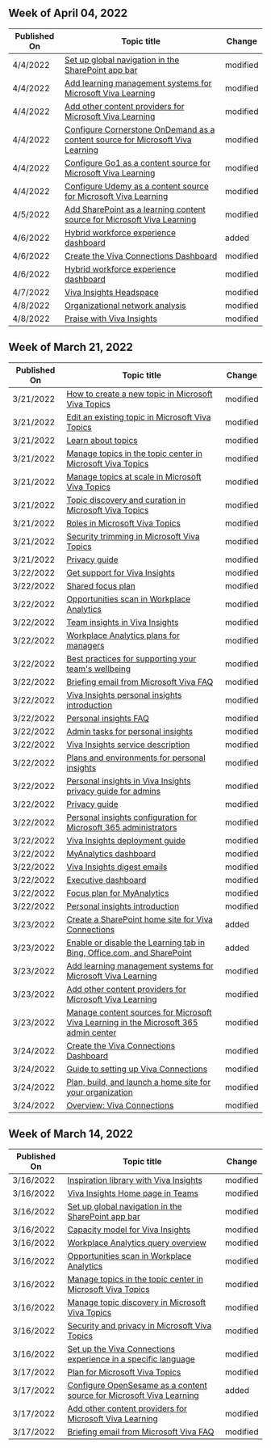 <!-- This file is generated automatically each week. Changes made to this file will be overwritten.-->



## Week of April 04, 2022


| Published On |Topic title | Change |
|------|------------|--------|
| 4/4/2022 | [Set up global navigation in the SharePoint app bar](/viva/connections/sharepoint-app-bar) | modified |
| 4/4/2022 | [Add learning management systems for Microsoft Viva Learning](/viva/learning/configure-lms) | modified |
| 4/4/2022 | [Add other content providers for Microsoft Viva Learning](/viva/learning/configure-other-content-sources) | modified |
| 4/4/2022 | [Configure Cornerstone OnDemand as a content source for Microsoft Viva Learning](/viva/learning/configure-cornerstone-content-source) | modified |
| 4/4/2022 | [Configure Go1 as a content source for Microsoft Viva Learning](/viva/learning/configure-go1-content-source) | modified |
| 4/4/2022 | [Configure Udemy as a content source for Microsoft Viva Learning](/viva/learning/configure-udemy-content-source) | modified |
| 4/5/2022 | [Add SharePoint as a learning content source for Microsoft Viva Learning](/viva/learning/configure-sharepoint-content-source) | modified |
| 4/6/2022 | [Hybrid workforce experience dashboard](/viva/insights/tutorials/hybrid-workforce-experience) | added |
| 4/6/2022 | [Create the Viva Connections Dashboard](/viva/connections/create-dashboard) | modified |
| 4/6/2022 | [Hybrid workforce experience dashboard](/viva/insights/tutorials/hybrid-workforce-experience) | modified |
| 4/7/2022 | [Viva Insights Headspace](/viva/insights/personal/teams/viva-insights-headspace) | modified |
| 4/8/2022 | [Organizational network analysis](/viva/solutions/organizational-network-analysis/organizational-network-analysis) | modified |
| 4/8/2022 | [Praise with Viva Insights](/viva/insights/personal/teams/viva-insights-praise) | modified |


## Week of March 21, 2022


| Published On |Topic title | Change |
|------|------------|--------|
| 3/21/2022 | [How to create a new topic in Microsoft Viva Topics](/viva/topics/create-a-topic) | modified |
| 3/21/2022 | [Edit an existing topic in Microsoft Viva Topics](/viva/topics/edit-a-topic) | modified |
| 3/21/2022 | [Learn about topics](/viva/topics/get-started-with-viva-topics) | modified |
| 3/21/2022 | [Manage topics in the topic center in Microsoft Viva Topics](/viva/topics/manage-topics) | modified |
| 3/21/2022 | [Manage topics at scale in Microsoft Viva Topics](/viva/topics/scale-topics) | modified |
| 3/21/2022 | [Topic discovery and curation in Microsoft Viva Topics](/viva/topics/topic-experiences-discovery-curation) | modified |
| 3/21/2022 | [Roles in Microsoft Viva Topics](/viva/topics/topic-experiences-roles) | modified |
| 3/21/2022 | [Security trimming in Microsoft Viva Topics](/viva/topics/topic-experiences-security-trimming) | modified |
| 3/21/2022 | [Privacy guide](/viva/insights/personal/overview/privacy-guide-users) | modified |
| 3/22/2022 | [Get support for Viva Insights](/viva/insights/overview/getting-support) | modified |
| 3/22/2022 | [Shared focus plan](/viva/insights/use/shared-focus-plan) | modified |
| 3/22/2022 | [Opportunities scan in Workplace Analytics](/viva/insights/use/solutions-scan) | modified |
| 3/22/2022 | [Team insights in Viva Insights](/viva/insights/use/team-insights) | modified |
| 3/22/2022 | [Workplace Analytics plans for managers](/viva/insights/manager-insights/plans) | modified |
| 3/22/2022 | [Best practices for supporting your team's wellbeing](/viva/insights/manager-insights/wellbeing) | modified |
| 3/22/2022 | [Briefing email from Microsoft Viva FAQ](/viva/insights/personal/briefing/be-faqs) | modified |
| 3/22/2022 | [Viva Insights personal insights introduction](/viva/insights/personal/mya-landing-page) | modified |
| 3/22/2022 | [Personal insights FAQ](/viva/insights/personal/overview/mya-faq) | modified |
| 3/22/2022 | [Admin tasks for personal insights](/viva/insights/personal/overview/mya-for-admins) | modified |
| 3/22/2022 | [Viva Insights service description](/viva/insights/personal/overview/mya-service-description) | modified |
| 3/22/2022 | [Plans and environments for personal insights](/viva/insights/personal/overview/plans-environments) | modified |
| 3/22/2022 | [Personal insights in Viva Insights privacy guide for admins](/viva/insights/personal/overview/privacy-guide-admins) | modified |
| 3/22/2022 | [Privacy guide](/viva/insights/personal/overview/privacy-guide-users) | modified |
| 3/22/2022 | [Personal insights configuration for Microsoft 365 administrators](/viva/insights/personal/setup/configure) | modified |
| 3/22/2022 | [Viva Insights deployment guide](/viva/insights/personal/setup/deployment-guide) | modified |
| 3/22/2022 | [MyAnalytics dashboard](/viva/insights/personal/use/dashboard-2) | modified |
| 3/22/2022 | [Viva Insights digest emails](/viva/insights/personal/use/email-digests-3) | modified |
| 3/22/2022 | [Executive dashboard](/viva/insights/personal/use/executive) | modified |
| 3/22/2022 | [Focus plan for MyAnalytics](/viva/insights/personal/use/focus-plan) | modified |
| 3/22/2022 | [Personal insights introduction](/viva/insights/personal/introduction) | modified |
| 3/23/2022 | [Create a SharePoint home site for Viva Connections](/viva/connections/create-sharepoint-home-site-for-viva-connections) | added |
| 3/23/2022 | [Enable or disable the Learning tab in Bing, Office.com, and SharePoint](/viva/learning/enable-disable-search) | added |
| 3/23/2022 | [Add learning management systems for Microsoft Viva Learning](/viva/learning/configure-lms) | modified |
| 3/23/2022 | [Add other content providers for Microsoft Viva Learning](/viva/learning/configure-other-content-sources) | modified |
| 3/23/2022 | [Manage content sources for Microsoft Viva Learning in the Microsoft 365 admin center](/viva/learning/content-sources-365-admin-center) | modified |
| 3/24/2022 | [Create the Viva Connections Dashboard](/viva/connections/create-dashboard) | modified |
| 3/24/2022 | [Guide to setting up Viva Connections](/viva/connections/guide-to-setting-up-viva-connections) | modified |
| 3/24/2022 | [Plan, build, and launch a home site for your organization](/viva/connections/home-site-plan) | modified |
| 3/24/2022 | [Overview: Viva Connections](/viva/connections/viva-connections-overview) | modified |


## Week of March 14, 2022


| Published On |Topic title | Change |
|------|------------|--------|
| 3/16/2022 | [Inspiration library with Viva Insights](/viva/insights/personal/teams/inspiration) | modified |
| 3/16/2022 | [Viva Insights Home page in Teams](/viva/insights/personal/teams/viva-insights-home) | modified |
| 3/16/2022 | [Set up global navigation in the SharePoint app bar](/viva/connections/sharepoint-app-bar) | modified |
| 3/16/2022 | [Capacity model for Viva Insights](/viva/insights/tutorials/consump-model) | modified |
| 3/16/2022 | [Workplace Analytics query overview](/viva/insights/tutorials/query-basics2) | modified |
| 3/16/2022 | [Opportunities scan in Workplace Analytics](/viva/insights/use/solutions-scan) | modified |
| 3/16/2022 | [Manage topics in the topic center in Microsoft Viva Topics](/viva/topics/manage-topics) | modified |
| 3/16/2022 | [Manage topic discovery in Microsoft Viva Topics](/viva/topics/topic-experiences-discovery) | modified |
| 3/16/2022 | [Security and privacy in Microsoft Viva Topics](/viva/topics/topic-experiences-security-privacy) | modified |
| 3/16/2022 | [Set up the Viva Connections experience in a specific language](/viva/connections/viva-connections-language) | modified |
| 3/17/2022 | [Plan for Microsoft Viva Topics](/viva/topics/plan-topic-experiences) | modified |
| 3/17/2022 | [Configure OpenSesame as a content source for Microsoft Viva Learning](/viva/learning/configure-opensesame-content-source) | added |
| 3/17/2022 | [Add other content providers for Microsoft Viva Learning](/viva/learning/configure-other-content-sources) | modified |
| 3/17/2022 | [Briefing email from Microsoft Viva FAQ](/viva/insights/personal/briefing/be-faqs) | modified |
